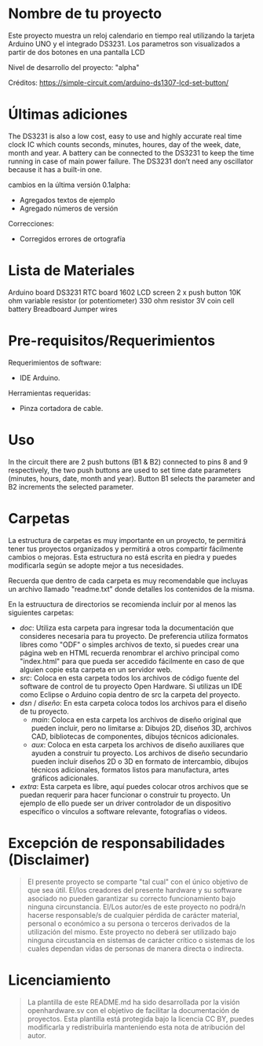 Nombre de tu proyecto
=====================
Este proyecto muestra un reloj calendario en tiempo real utilizando 
la tarjeta Arduino UNO y el integrado DS3231. Los parametros son visualizados
a partir de dos botones en una pantalla LCD

Nivel de desarrollo del proyecto:
"alpha"

Créditos:
https://simple-circuit.com/arduino-ds1307-lcd-set-button/


Últimas adiciones
=================

The DS3231 is also a low cost, easy to use and highly accurate real time clock IC 
which counts seconds, minutes, houres, day of the week, date, month and year. 
A battery can be connected to the DS3231 to keep the time running in case of main power failure.
The DS3231 don’t need any oscillator because it has a built-in one.

cambios en la última versión 0.1alpha:

* Agregados textos de ejemplo
* Agregado números de versión

Correcciones:

* Corregidos errores de ortografía

Lista de Materiales
=========================

Arduino board
DS3231 RTC board
1602 LCD screen
2 x push button
10K ohm variable resistor (or potentiometer)
330 ohm resistor
3V coin cell battery
Breadboard
Jumper wires

Pre-requisitos/Requerimientos
=============================

Requerimientos de software:

* IDE Arduino.

Herramientas requeridas:

* Pinza cortadora de cable.


Uso
==================

In the circuit there are 2 push buttons (B1 & B2) connected to pins 8 and 9 respectively,
the two push buttons are used to set time date parameters (minutes, hours, date, month and year).
Button B1 selects the parameter and B2 increments the selected parameter.

Carpetas
========
La estructura de carpetas es muy importante en un proyecto, te permitirá tener
tus proyectos organizados y permitirá a otros compartir fácilmente cambios o 
mejoras. Esta estructura no está escrita en piedra y puedes modificarla según
se adopte mejor a tus necesidades.

Recuerda que dentro de cada carpeta es muy recomendable que incluyas un archivo
llamado "readme.txt" donde detalles los contenidos de la misma.

En la estruuctura de directorios se recomienda incluir por al menos las
siguientes carpetas:

* *doc*: Utiliza esta carpeta para ingresar toda la documentación que consideres
necesaria para tu proyecto. De preferencia utiliza formatos libres como "ODF"
o simples archivos de texto, si puedes crear una página web en HTML recuerda
renombrar el archivo principal como "index.html" para que pueda ser accedido
fácilmente en caso de que alguien copie esta carpeta en un servidor web.
* *src*: Coloca en esta carpeta todos los archivos de código fuente del software
de control de tu proyecto Open Hardware. Si utilizas un IDE como Eclipse o Arduino
copia dentro de src la carpeta del proyecto.
* *dsn* / *diseño*: En esta carpeta coloca todos los archivos para el diseño de tu
proyecto.
  +  *main*: Coloca en esta carpeta los archivos de diseño original que pueden
incluir, pero no limitarse a: Dibujos 2D, diseños 3D, archivos CAD, bibliotecas
de componentes, dibujos técnicos adicionales.
  +  *aux*: Coloca en esta carpeta los archivos de diseño auxiliares que ayuden
a construir tu proyecto. Los archivos de diseño secundario pueden incluír diseños
2D o 3D en formato de intercambio, dibujos técnicos adicionales, formatos listos
para manufactura, artes gráficos adicionales.
* *extra*: Esta carpeta es libre, aquí puedes colocar otros archivos que se
puedan requerir para hacer funcionar o construir tu proyecto. Un ejemplo de ello
puede ser un driver controlador de un dispositivo específico o vínculos a software
relevante, fotografías o videos.

Excepción de responsabilidades (Disclaimer)
==============================

> El presente proyecto se comparte "tal cual" con el único objetivo de que sea útil.
El/los creadores del presente hardware y su software asociado no pueden garantizar su
correcto funcionamiento bajo ninguna circunstancia. El/Los autor/es de este proyecto
no podrá/n hacerse responsable/s de cualquier pérdida de carácter material, personal o
económico a su persona o terceros derivados de la utilización del mismo. Este proyecto
no deberá ser utilizado bajo ninguna circustancia en sistemas de carácter crítico
o sistemas de los cuales dependan vidas de personas de manera directa o indirecta.


Licenciamiento
==============

> La plantilla de este README.md ha sido desarrollada por la visión openhardware.sv
con el objetivo de facilitar la documentación de proyectos. Esta plantilla está protegida
bajo la licencia CC BY, puedes modificarla y redistribuirla manteniendo esta nota de
atribución del autor.
